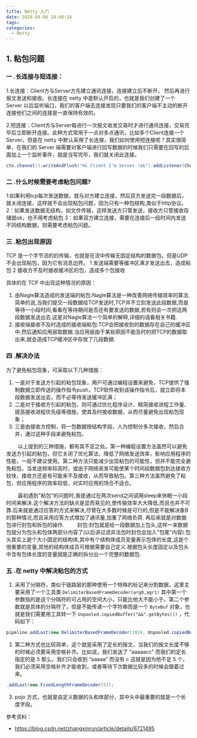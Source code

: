 ```yaml
---
title: Netty 入门
date: 2018-04-06 18:40:24
tags:
categories:
  - Netty
---
```


## 1. 粘包问题

### 一 .长连接与短连接：
1.长连接：Client方与Server方先建立通讯连接，连接建立后不断开， 然后再进行报文发送和接收。长连接在 netty 中是默认开启的，也就是我们创建了一个 Server 以后监听端口，我们的客户端去连接发现只要我们的客户端不主动的断开连接他们之间的连接是一直保持有效的。
<!-- more -->
2.短连接：Client方与Server每进行一次报文收发交易时才进行通讯连接，交易完毕后立即断开连接。此种方式常用于一点对多点通讯，比如多个Client连接一个Server。但是在 netty 中默认采用了长连接，我们如何使用短连接呢？其实很简单，在我们的 Server 端需要对客户端进行回写数据的时候我们只需要在回写的后面加上一个监听事件，就是当写完毕，我们就关闭此连接。 

```java
ctx.channel().writeAndFlush("Hi Client I'm Server !&&").addListener(ChannelFutureListener.CLOSE);
```

### 二 .什么时候需要考虑粘包问题?
1:如果利用tcp每次发送数据，就与对方建立连接，然后双方发送完一段数据后，就关闭连接，这样就不会出现粘包问题，因为只有一种包结构,类似于http协议。
2：如果发送数据无结构，如文件传输，这样发送方只管发送，接收方只管接收存储就ok，也不用考虑粘包
3：如果双方建立连接，需要在连接后一段时间内发送不同结构数据，则需要考虑粘包问题。

### 三 .粘包出现原因
TCP 是一个字节流的的传输，也就是在流中传输无固定结构的数据包。但是UDP不会出现粘包，因为它有消息边界。
1 发送端需要等缓冲区满才发送出去，造成粘包
2 接收方不及时接收缓冲区的包，造成多个包接收

具体的在 TCP 中出现这种情况的原因：

1. 由Nagle算法造成的发送端的粘包:Nagle算法是一种改善网络传输效率的算法.简单的说,当我们提交一段数据给TCP发送时,TCP并不立刻发送此段数据,而是等待一小段时间,看看在等待期间是否还有要发送的数据,若有则会一次把这两段数据发送出去.这是对Nagle算法一个简单的解释,详细的请看相关书籍.
2. 接收端接收不及时造成的接收端粘包:TCP会把接收到的数据存在自己的缓冲区中,然后通知应用层取数据.当应用层由于某些原因不能及时的把TCP的数据取出来,就会造成TCP缓冲区中存放了几段数据.
### 四 .解决办法
为了避免粘包现象，可采取以下几种措施：

1. 一是对于发送方引起的粘包现象，用户可通过编程设置来避免，TCP提供了强制数据立即传送的操作指令push，TCP软件收到该操作指令后，就立即将本段数据发送出去，而不必等待发送缓冲区满；
2. 二是对于接收方引起的粘包，则可通过优化程序设计、精简接收进程工作量、提高接收进程优先级等措施，使其及时接收数据，从而尽量避免出现粘包现象；
3. 三是由接收方控制，将一包数据按结构字段，人为控制分多次接收，然后合并，通过这种手段来避免粘包。

&emsp;&emsp;  以上提到的三种措施，都有其不足之处。第一种编程设置方法虽然可以避免发送方引起的粘包，但它关闭了优化算法，降低了网络发送效率，影响应用程序的性能，一般不建议使用。第二种方法只能减少出现粘包的可能性，但并不能完全避免粘包，当发送频率较高时，或由于网络突发可能使某个时间段数据包到达接收方较快，接收方还是有可能来不及接收，从而导致粘包。第三种方法虽然避免了粘包，但应用程序的效率较低，对实时应用的场合不适合。

&emsp;&emsp;  最初遇到"粘包"的问题时,我是通过在两次send之间调用sleep来休眠一小段时间来解决.这个解决方法的缺点是显而易见的,使传输效率大大降低,而且也并不可靠.后来就是通过应答的方式来解决,尽管在大多数时候是可行的,但是不能解决象B的那种情况,而且采用应答方式增加了通讯量,加重了网络负荷. 再后来就是对数据包进行封包和拆包的操作.
&emsp;&emsp;  封包:封包就是给一段数据加上包头,这样一来数据包就分为包头和包体两部分内容了(以后讲过滤非法包时封包会加入"包尾"内容).包头其实上是个大小固定的结构体,其中有个结构体成员变量表示包体的长度,这是个很重要的变量,其他的结构体成员可根据需要自己定义.根据包头长度固定以及包头中含有包体长度的变量就能正确的拆分出一个完整的数据包.

### 五 .在 netty 中解决粘包的方式

1. 采用了分隔符，类似于链路层的那种使用一个特殊的标记来分割数据，这里主要采用了一个工具类 `DelimiterBasedFrameDecoder(arg0,agr1)` 其中第一个参数指的是这个分隔符的可占用的空间大小，只能比他大不能小于。第二个参数就是具体的分隔符了，但是不能传递一个字符串而是一个 `ByteBuf` 对象，也就是我们需要用工具转一下 `Unpooled.copiedBuffer("&&".getBytes())` ，代码如下：

```java
pipeline.addLast(new DelimiterBasedFrameDecoder(1024, Unpooled.copiedBuffer("&&".getBytes())));
```
2.  第二种方式也比较简单，这个就是采用了定长的报文，当我们的报文长度不够的时候必须要采用空格补齐。比如说，我们发送了 “aaaaacc” 而我们的定长指定的是 5 那么，我们只会收到 “aaaaa” 而没有 c 这就是因为他不足 5 个，我们必须采用空格补齐才能收到，或者等待下次数据比较多的时候会跟着过来。

```java
.addLast(new FixedLengthFrameDecoder(5));
```
3. pojo 方式，也就是自定义数据的头和体部分，其中头中最重要的就是一个长度字段。

参考资料：

* https://blog.csdn.net/zhangxinrun/article/details/6721495 

